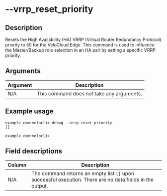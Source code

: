 #	--vrrp_reset_priority

##	Description
Resets the High Availability (HA) VRRP (Virtual Router Redundancy Protocol) priority to 50 for the VeloCloud Edge. This command is used to influence the Master/Backup role selection in an HA pair by setting a specific VRRP priority.

##	Arguments
| Argument | Description |
|---|---|
| N/A | This command does not take any arguments. |

##	Example usage
```
example_com:velocli> debug --vrrp_reset_priority
[]

example_com:velocli>
```

##	Field descriptions
| Column | Description |
|---|---|
| N/A | The command returns an empty list `[]` upon successful execution. There are no data fields in the output. |